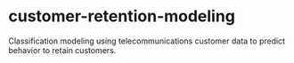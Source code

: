 # customer-retention-modeling
Classification modeling using telecommunications customer data to predict behavior to retain customers.
